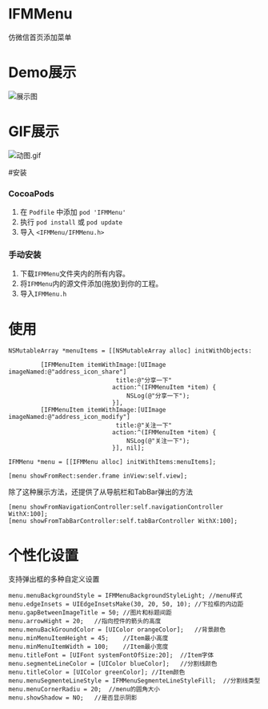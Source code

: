 # IFMMenu
仿微信首页添加菜单

# Demo展示
![展示图](http://upload-images.jianshu.io/upload_images/953487-26b88310ebdae1c7.png?imageMogr2/auto-orient/strip%7CimageView2/2/w/1240)
# GIF展示
![动图.gif](http://upload-images.jianshu.io/upload_images/953487-68193b87b16e8f69.gif?imageMogr2/auto-orient/strip)

#安装

###  CocoaPods

1. 在 `Podfile` 中添加 `pod 'IFMMenu'`
2. 执行 `pod install` 或 `pod update`
3. 导入 `<IFMMenu/IFMMenu.h> `

### 手动安装

1. 下载`IFMMenu`文件夹内的所有内容。
2. 将`IFMMenu`内的源文件添加(拖放)到你的工程。
3. 导入`IFMMenu.h`

# 使用

```
NSMutableArray *menuItems = [[NSMutableArray alloc] initWithObjects:
                                 
         [IFMMenuItem itemWithImage:[UIImage imageNamed:@"address_icon_share"]
                              title:@"分享一下"
                             action:^(IFMMenuItem *item) {
                                 NSLog(@"分享一下");
                             }],
         [IFMMenuItem itemWithImage:[UIImage imageNamed:@"address_icon_modify"]
                              title:@"关注一下"
                             action:^(IFMMenuItem *item) {
                                 NSLog(@"关注一下");
                             }], nil];
    
IFMMenu *menu = [[IFMMenu alloc] initWithItems:menuItems];

[menu showFromRect:sender.frame inView:self.view];

```
除了这种展示方法，还提供了从导航栏和TabBar弹出的方法

```
[menu showFromNavigationController:self.navigationController WithX:100];
[menu showFromTabBarController:self.tabBarController WithX:100];
```

# 个性化设置
支持弹出框的多种自定义设置


```
menu.menuBackgroundStyle = IFMMenuBackgroundStyleLight; //menu样式
menu.edgeInsets = UIEdgeInsetsMake(30, 20, 50, 10); //下拉框的内边距
menu.gapBetweenImageTitle = 50; //图片和标题间距
menu.arrowHight = 20;   //指向控件的箭头的高度
menu.menuBackGroundColor = [UIColor orangeColor];   //背景颜色
menu.minMenuItemHeight = 45;    //Item最小高度
menu.minMenuItemWidth = 100;    //Item最小宽度
menu.titleFont = [UIFont systemFontOfSize:20];  //Item字体
menu.segmenteLineColor = [UIColor blueColor];   //分割线颜色
menu.titleColor = [UIColor greenColor]; //Item颜色
menu.menuSegmenteLineStyle = IFMMenuSegmenteLineStyleFill;  //分割线类型
menu.menuCornerRadiu = 20;  //menu的圆角大小
menu.showShadow = NO;   //是否显示阴影
```



